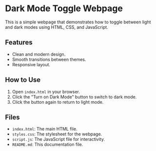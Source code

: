 # Dark Mode Toggle Webpage

This is a simple webpage that demonstrates how to toggle between light and dark modes using HTML, CSS, and JavaScript.

## Features
- Clean and modern design.
- Smooth transitions between themes.
- Responsive layout.

## How to Use
1. Open `index.html` in your browser.
2. Click the "Turn on Dark Mode" button to switch to dark mode.
3. Click the button again to return to light mode.

## Files
- `index.html`: The main HTML file.
- `styles.css`: The stylesheet for the webpage.
- `script.js`: The JavaScript file for interactivity.
- `README.md`: This documentation file.